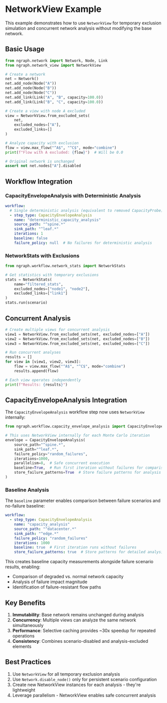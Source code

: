 # NetworkView Example

This example demonstrates how to use `NetworkView` for temporary exclusion simulation and concurrent network analysis without modifying the base network.

## Basic Usage

```python
from ngraph.network import Network, Node, Link
from ngraph.network_view import NetworkView

# Create a network
net = Network()
net.add_node(Node("A"))
net.add_node(Node("B"))
net.add_node(Node("C"))
net.add_link(Link("A", "B", capacity=100.0))
net.add_link(Link("B", "C", capacity=100.0))

# Create a view with node A excluded
view = NetworkView.from_excluded_sets(
    net,
    excluded_nodes=["A"],
    excluded_links=[]
)

# Analyze capacity with exclusion
flow = view.max_flow("^A$", "^C$", mode="combine")
print(f"Flow with A excluded: {flow}")  # Will be 0.0

# Original network is unchanged
assert not net.nodes["A"].disabled
```

## Workflow Integration

### CapacityEnvelopeAnalysis with Deterministic Analysis

```yaml
workflow:
  # Single deterministic analysis (equivalent to removed CapacityProbe)
  - step_type: CapacityEnvelopeAnalysis
    name: "deterministic_capacity_analysis"
    source_path: "^spine.*"
    sink_path: "^leaf.*"
    iterations: 1
    baseline: false
    failure_policy: null  # No failures for deterministic analysis
```

### NetworkStats with Exclusions

```python
from ngraph.workflow.network_stats import NetworkStats

# Get statistics with temporary exclusions
stats = NetworkStats(
    name="filtered_stats",
    excluded_nodes=["node1", "node2"],
    excluded_links=["link1"]
)
stats.run(scenario)
```

## Concurrent Analysis

```python
# Create multiple views for concurrent analysis
view1 = NetworkView.from_excluded_sets(net, excluded_nodes=["A"])
view2 = NetworkView.from_excluded_sets(net, excluded_nodes=["B"])
view3 = NetworkView.from_excluded_sets(net, excluded_nodes=["C"])

# Run concurrent analyses
results = []
for view in [view1, view2, view3]:
    flow = view.max_flow("^A$", "^C$", mode="combine")
    results.append(flow)

# Each view operates independently
print(f"Results: {results}")
```

## CapacityEnvelopeAnalysis Integration

The `CapacityEnvelopeAnalysis` workflow step now uses `NetworkView` internally:

```python
from ngraph.workflow.capacity_envelope_analysis import CapacityEnvelopeAnalysis

# This uses NetworkView internally for each Monte Carlo iteration
envelope = CapacityEnvelopeAnalysis(
    source_path="^spine.*",
    sink_path="^leaf.*",
    failure_policy="random_failures",
    iterations=1000,
    parallelism=8,  # Safe concurrent execution
    baseline=True,  # Run first iteration without failures for comparison
    store_failure_patterns=True  # Store failure patterns for analysis
)
```

### Baseline Analysis

The `baseline` parameter enables comparison between failure scenarios and no-failure baseline:

```yaml
workflow:
  - step_type: CapacityEnvelopeAnalysis
    name: "capacity_analysis"
    source_path: "^datacenter.*"
    sink_path: "^edge.*"
    failure_policy: "random_failures"
    iterations: 1000
    baseline: true  # First iteration runs without failures
    store_failure_patterns: true  # Store patterns for detailed analysis
```

This creates baseline capacity measurements alongside failure scenario results, enabling:

- Comparison of degraded vs. normal network capacity
- Analysis of failure impact magnitude
- Identification of failure-resistant flow paths

## Key Benefits

1. **Immutability**: Base network remains unchanged during analysis
2. **Concurrency**: Multiple views can analyze the same network simultaneously
3. **Performance**: Selective caching provides ~30x speedup for repeated operations
4. **Consistency**: Combines scenario-disabled and analysis-excluded elements

## Best Practices

1. Use `NetworkView` for all temporary exclusion analysis
2. Use `Network.disable_node()` only for persistent scenario configuration
3. Create new NetworkView instances for each analysis - they're lightweight
4. Leverage parallelism - NetworkView enables safe concurrent analysis
